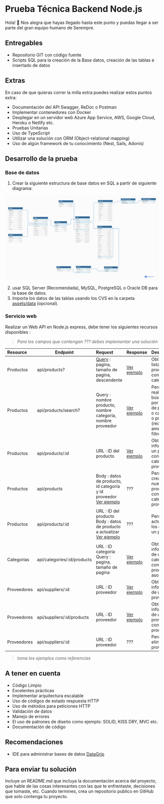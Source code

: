 # Prueba Técnica Backend Node.js

Hola! 👋 Nos alegra que hayas llegado hasta este punto y puedas llegar a ser parte del gran equipo humano de Serempre.



## Entregables

- Repositorio GIT con código fuente
- Scripts SQL para la creación de la Base datos, creación de las tablas e insertado de datos



## Extras

En caso de que quieras correr la milla extra puedes realizar estos puntos extra:

- Documentación del API Swagger, ReDoc o Postman
- Implementar contenedores con Docker
- Desplegar en un servidor web Azure App Service, AWS, Google Cloud, Heroku o Netlify etc.
- Pruebas Unitarias
- Uso de TypeScript
- Utilizar una solución con ORM (Object-relational mapping)
- Uso de algún framework de tu conocimiento (Nest, Sails, Adonis)



## Desarrollo de la prueba

### Base de datos

1. Crear la siguiente estructura de base datos en SQL a partir de siguiente diagrama:

<img src="./assets/erd.png" alt="Diagrama Modelo Entidad Relación" style="zoom:150%;" />

2. usar SQL Server (Recomendada), MySQL, PostgreSQL o Oracle DB para la base de datos.
3. Importa los datos de las tablas usando los CVS en la carpeta [assets/data](./assets/data) (opcional).



### Servicio web

Realizar un Web API en Node.js express, debe tener los siguientes recursos disponibles :

>   *Para los campos que contengan ??? debes implementar una solución*

| Resource    | Endpoint                    | Request                                                      | Response                                                     | Descripción                                                  |
| :---------- | --------------------------- | :----------------------------------------------------------- | ------------------------------------------------------------ | ------------------------------------------------------------ |
| Productos   | api/products?               | [Query](https://es.wikipedia.org/wiki/Query_string) : pagina, tamaño de pagina, descendente | [Ver ejemplo](./assets\responses\products\products-1.json)   | Obtiene el listado de productos con su categoría             |
| Productos   | api/products/search?        | Query : nombre producto, nombre categoría, nombre proveedor  | [Ver ejemplo](./assets\responses\products\products-2.json)   | Permite realizar una búsqueda por nombre de producto o categoría o proveedor (requiere amenos un filtro) |
| Productos   | api/products/:id            | URL : ID del producto                                        | [Ver ejemplo](./assets\responses\products\products-3.json)   | Obtiene la información un producto con su categoría y proveedor |
| Productos   | api/products                | Body : datos de producto, id categoría y id proveedor<br />[Ver ejemplo](./assets\responses\products\products-4.json) | ???                                                          | Permite crear un nuevo producto con su categoría y proveedor |
| Productos   | api/products/:id            | URL : ID del producto<br />Body : datos de producto a actualizar<br />[Ver ejemplo](./assets\responses\products\products-5.json) | ???                                                          | Permite actualizar los datos de un producto                  |
| Categorías  | api/categories/:id/products | URL : ID categoría<br />Query : pagina, tamaño de pagina     | [Ver ejemplo](./assets\responses\categories/categories-1.json) | Obtiene la información de una categoría, con sus productos asociados |
| Proveedores | api/suppliers/:id           | URL : ID proveedor                                           | [Ver ejemplo](./assets\responses\suppliers\suppliers-1.json) | Obtiene la información de un proveedor                       |
| Proveedores | api/suppliers/:id/products  | URL : ID proveedor                                           | [Ver ejemplo](./assets\responses\suppliers\suppliers-2.json) | Obtiene la información de un proveedor con sus productos     |
| Proveedores | api/suppliers/:id           | URL : ID proveedor                                           | ???                                                          | Permite eliminar un proveedor                                |

>   *toma los ejemplos como referencias*

## A tener en cuenta

- Código Limpio
- Excelentes prácticas
- Implementar arquitectura escalable
- Uso de códigos de estado respuesta HTTP
- Uso de métodos para peticiones HTTP
- Validación de datos
- Manejo de errores
- El uso de patrones de diseño como ejemplo: SOLID, KISS DRY, MVC etc.
- Documentación de código



## Recomendaciones

- IDE para administrar bases de datos [DataGrip](https://www.jetbrains.com/datagrip/)



## Para enviar tu solución

Incluye un README.md que incluya la documentación acerca del proyecto, que hable de las cosas interesantes con las que te enfrentaste, decisiones que tomaste, etc. Cuando termines, crea un repositorio publico en GitHub que solo contenga tu proyecto.